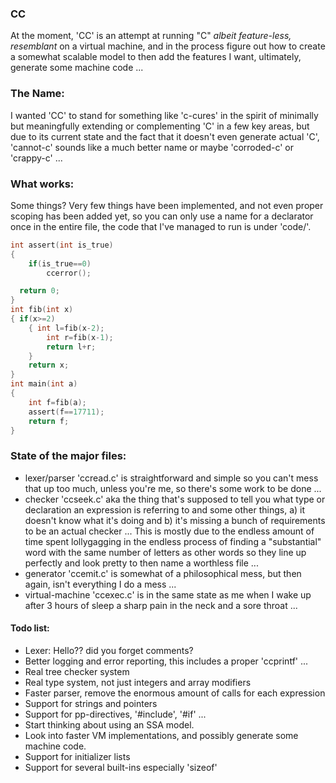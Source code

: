 ### CC
At the moment, 'CC' is an attempt at running "C" *albeit feature-less, resemblant* on a virtual machine, and in the process figure
out how to create a somewhat scalable model to then add the features I want, ultimately, generate some machine code ...

### The Name:
I wanted 'CC' to stand for something like 'c-cures' in the spirit of minimally but meaningfully extending or complementing 'C'
in a few key areas, but due to its current state and the fact that it doesn't even generate actual 'C', 'cannot-c' sounds like a much better name or maybe 'corroded-c' or 'crappy-c' ...

### What works:
Some things? Very few things have been implemented, and not even proper scoping has been added yet, so you can only use a name for a declarator once in the entire file, the code that I've managed to run is under 'code/'.

``` C
int assert(int is_true)
{
	if(is_true==0)
		ccerror();

  return 0;
}
int fib(int x)
{ if(x>=2)
	{ int l=fib(x-2);
		int r=fib(x-1);
		return l+r;
	}
	return x;
}
int main(int a)
{
	int f=fib(a);
	assert(f==17711);
	return f;
}
```


### State of the major files:
- lexer/parser 'ccread.c' is straightforward and simple so you can't mess that up too much,
  unless you're me, so there's some work to be done ...
- checker 'ccseek.c' aka the thing that's supposed to tell you what type or declaration an expression is referring to and
  some other things, a) it doesn't know what it's doing and b) it's missing a bunch of requirements to be an actual checker ...
  This is mostly due to the endless amount of time spent lollygagging in the endless process of
  finding a "substantial" word with the same number of letters as other words so they line up perfectly and
  look pretty to then name a worthless file ...
- generator 'ccemit.c' is somewhat of a philosophical mess, but then again, isn't everything I do a mess ...
- virtual-machine 'ccexec.c' is in the same state as me when I wake up after 3 hours of sleep a sharp pain in the neck
  and a sore throat ...

#### Todo list:
- Lexer: Hello?? did you forget comments?
- Better logging and error reporting, this includes a proper 'ccprintf' ...
- Real tree checker system
- Real type system, not just integers and array modifiers
- Faster parser, remove the enormous amount of calls for each expression
- Support for strings and pointers
- Support for pp-directives, '#include', '#if' ...
- Start thinking about using an SSA model.
- Look into faster VM implementations, and possibly generate some machine code.
- Support for initializer lists
- Support for several built-ins especially 'sizeof'
